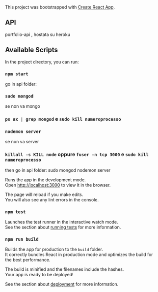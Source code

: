 This project was bootstrapped with [Create React App](https://github.com/facebook/create-react-app).

## API

portfolio-api , hostata su heroku

## Available Scripts

In the project directory, you can run:

### `npm start`

go in api folder:

### `sudo mongod`

se non va mongo

### `ps ax | grep mongod` e `sudo kill numeroprocesso`

### `nodemon server`

se non va server

### `killall -s KILL node` oppure `fuser -n tcp 3000` e `sudo kill numeroprocesso`

then go in api folder: sudo mongod nodemon server

Runs the app in the development mode.<br>
Open [http://localhost:3000](http://localhost:3000) to view it in the browser.

The page will reload if you make edits.<br>
You will also see any lint errors in the console.

### `npm test`

Launches the test runner in the interactive watch mode.<br>
See the section about [running tests](https://facebook.github.io/create-react-app/docs/running-tests) for more information.

### `npm run build`

Builds the app for production to the `build` folder.<br>
It correctly bundles React in production mode and optimizes the build for the best performance.

The build is minified and the filenames include the hashes.<br>
Your app is ready to be deployed!

See the section about [deployment](https://facebook.github.io/create-react-app/docs/deployment) for more information.
